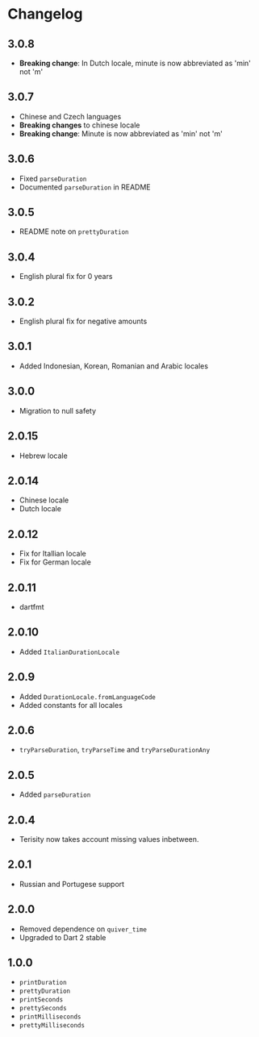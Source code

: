# Changelog

## 3.0.8

+ **Breaking change**: In Dutch locale, minute is now abbreviated as 'min' not 'm'

## 3.0.7

+ Chinese and Czech languages
+ **Breaking changes** to chinese locale
+ **Breaking change**: Minute is now abbreviated as 'min' not 'm'

## 3.0.6

+ Fixed `parseDuration`
+ Documented `parseDuration` in README

## 3.0.5

+ README note on `prettyDuration`

## 3.0.4

+ English plural fix for 0 years

## 3.0.2

+ English plural fix for negative amounts

## 3.0.1

+ Added Indonesian, Korean, Romanian and Arabic locales

## 3.0.0

+ Migration to null safety

## 2.0.15

+ Hebrew locale

## 2.0.14

+ Chinese locale
+ Dutch locale

## 2.0.12

+ Fix for Itallian locale
+ Fix for German locale

## 2.0.11

+ dartfmt

## 2.0.10

+ Added `ItalianDurationLocale`

## 2.0.9

+ Added `DurationLocale.fromLanguageCode`
+ Added constants for all locales

## 2.0.6

+ `tryParseDuration`, `tryParseTime` and `tryParseDurationAny`

## 2.0.5

+ Added `parseDuration`

## 2.0.4

+ Terisity now takes account missing values inbetween.

## 2.0.1

+ Russian and Portugese support

## 2.0.0

+ Removed dependence on `quiver_time`
+ Upgraded to Dart 2 stable

## 1.0.0

+ `printDuration`
+ `prettyDuration`
+ `printSeconds`
+ `prettySeconds`
+ `printMilliseconds`
+ `prettyMilliseconds`
